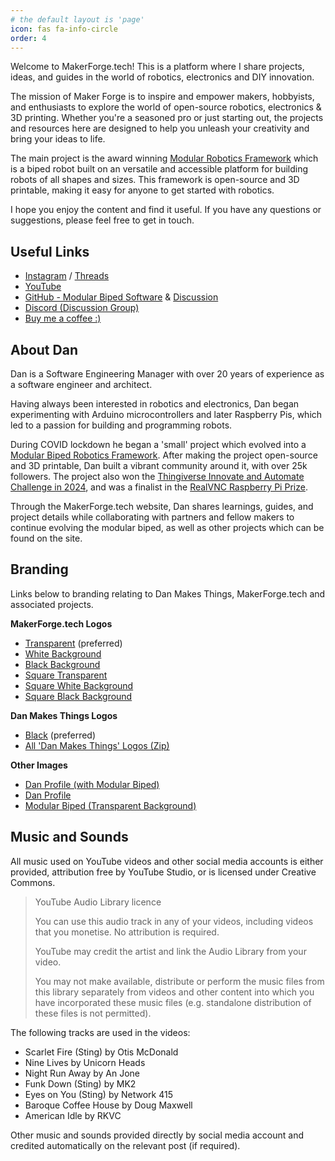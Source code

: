 ```yaml
---
# the default layout is 'page'
icon: fas fa-info-circle
order: 4
---
```


Welcome to MakerForge.tech! This is a platform where I share projects, ideas, and guides in the world of robotics, electronics and DIY innovation.

The mission of Maker Forge is to inspire and empower makers, hobbyists, and enthusiasts to explore the world of open-source robotics, electronics & 3D printing. Whether you're a seasoned pro or just starting out, the projects and resources here are designed to help you unleash your creativity and bring your ideas to life.

The main project is the award winning [Modular Robotics Framework](/modular-biped/) which is a biped robot built on an versatile and accessible platform for building robots of all shapes and sizes. This framework is open-source and 3D printable, making it easy for anyone to get started with robotics.

I hope you enjoy the content and find it useful. If you have any questions or suggestions, please feel free to get in touch.

## Useful Links

- [Instagram](https://www.instagram.com/dan.makes.things/) / [Threads](https://www.threads.net/@dan.makes.things)
- [YouTube](https://www.youtube.com/DanMakesThings)
- [GitHub - Modular Biped Software](https://bit.ly/modular-biped) & [Discussion](https://bit.ly/maker-forge-community)
- [Discord (Discussion Group)](https://bit.ly/makerforge-community)
- [Buy me a coffee :)](https://www.buymeacoffee.com/makerforgetech)

## About Dan

Dan is a Software Engineering Manager with over 20 years of experience as a software engineer and architect. 

Having always been interested in robotics and electronics, Dan began experimenting with Arduino microcontrollers and later Raspberry Pis, which led to a passion for building and programming robots.

During COVID lockdown he began a 'small' project which evolved into a [Modular Biped Robotics Framework](/modular-biped/). After making the project open-source and 3D printable, Dan built a vibrant community around it, with over 25k followers. The project also won the [Thingiverse Innovate and Automate Challenge in 2024](https://www.thingiverse.com/challenges/pcbway), and was a finalist in the [RealVNC Raspberry Pi Prize](https://www.realvnc.com/en/blog/realvnc-raspberry-pi-prize-finalist-dan-nicholson-companion-robot/).

Through the MakerForge.tech website, Dan shares learnings, guides, and project details while collaborating with partners and fellow makers to continue evolving the modular biped, as well as other projects which can be found on the site.

## Branding

Links below to branding relating to Dan Makes Things, MakerForge.tech and associated projects.

**MakerForge.tech Logos**

- [Transparent](/assets/branding/makerforge_logo_horizontal_transparent.svg) (preferred)
- [White Background](/assets/branding/makerforge_logo_horizontal_white_bg.svg)
- [Black Background](/assets/branding/makerforge_logo_horizontal_black_bg.svg)
- [Square Transparent](/assets/branding/makerforge_logo_square_transparent.svg)
- [Square White Background](/assets/branding/makerforge_logo_square_white_bg.svg)
- [Square Black Background](/assets/branding/makerforge_logo_square_black_bg.svg)

**Dan Makes Things Logos**

- [Black](/assets/branding/dmt_logo_black.png) (preferred)
- [All 'Dan Makes Things' Logos (Zip)](/assets/branding/dmt_logos.zip)


**Other Images**

- [Dan Profile (with Modular Biped)](/assets/branding/dan_with_biped.jpg)
- [Dan Profile](/assets/branding/dan_profile.jpg)
- [Modular Biped (Transparent Background)](/assets/branding/robot_transp.png)

## Music and Sounds

All music used on YouTube videos and other social media accounts is either provided, attribution free by YouTube Studio, or is licensed under Creative Commons.

> YouTube Audio Library licence
>
> You can use this audio track in any of your videos, including videos that you monetise. No attribution is required.
>
> YouTube may credit the artist and link the Audio Library from your video.
>
> You may not make available, distribute or perform the music files from this library separately from videos and other content into which you have incorporated these music files (e.g. standalone distribution of these files is not permitted).

The following tracks are used in the videos:

- Scarlet Fire (Sting) by Otis McDonald
- Nine Lives by Unicorn Heads
- Night Run Away by An Jone
- Funk Down (Sting) by MK2
- Eyes on You (Sting) by Network 415
- Baroque Coffee House by Doug Maxwell
- American Idle by RKVC

Other music and sounds provided directly by social media account and credited automatically on the relevant post (if required).